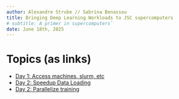 ```yaml
---
author: Alexandre Strube // Sabrina Benassou
title: Bringing Deep Learning Workloads to JSC supercomputers
# subtitle: A primer in supercomputers`
date: June 18th, 2025
---
```


# Topics (as links)

- [Day 1: Access machines, slurm, etc](01-access-machines.html)
- [Day 2: Speedup Data Loading](02-speedup-data-loading.html)
- [Day 2: Parallelize training](03-parallelize-training.html)
